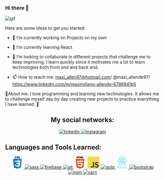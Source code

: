 ### Hi there 👋

![gif](https://user-images.githubusercontent.com/82886698/127077899-bafe86b3-0bf6-4001-b449-bdbf0c0e43c4.gif)

Here are some ideas to get you started:

- 🔭 I’m currently working on Projects on my own
- 🌱 I’m currently learning React

- 👯 I’m looking to collaborate in different projects that challenge me to keep improving.
I learn quickly since it motivates me a lot to learn technologies both front end and back end.

- 📫 How to reach me: maxi_allen97@hotmail.com/ @maxi_allende97/ https://www.linkedin.com/in/maximiliano-allende-6786941b5



🙈About me: I love programming and learning new technologies.
It allows me to challenge myself day by day creating new projects to practice everything I have learned. 🙉
<div align="center"> <h2>My social networks:</h2> </div>
<div align="center"> <a href="https://www.linkedin.com/in/maximiliano-allende-6786941b5" target="_blank"> <img src="https://user-images.githubusercontent.com/82886698/127078747-8780bc5c-d393-4d3e-8a10-8b2c0703472a.png" alt="linkedin" width="40" height="40"> </a>
<a href="https://www.instagram.com/maxi_allende97/" target="_blank"> <img src="https://user-images.githubusercontent.com/82886698/127082612-a2c8c148-c5a2-4dbc-8d56-02b1cf8d1df7.png" alt="instagram" width="40" height="40"> </a>
</div>
  
<h2>Languages and Tools Learned:</h2>
<p align="center"> <a href="https://www.w3schools.com/css/" target="_blank"> <img src="https://raw.githubusercontent.com/devicons/devicon/master/icons/css3/css3-original-wordmark.svg" alt="css3" width="40" height="40"/> </a> <a href="https://www.w3schools.com/sass/" target="_blank"> <img src="https://user-images.githubusercontent.com/82886698/127081783-9f0a6cdc-e893-4750-a5b5-d5479b4fadad.png" alt="sass" width="40" height="40"/> </a> <a href="https://firebase.google.com/" target="_blank"> <img src="https://www.vectorlogo.zone/logos/firebase/firebase-icon.svg" alt="firebase" width="40" height="40"/> </a> <a href="https://git-scm.com/" target="_blank"> <img src="https://www.vectorlogo.zone/logos/git-scm/git-scm-icon.svg" alt="git" width="40" height="40"/> </a>  <a href="https://www.w3schools.com/html/" target="_blank"> <img src="https://raw.githubusercontent.com/devicons/devicon/master/icons/html5/html5-original-wordmark.svg" alt="html5" width="40" height="40"/> </a> <a href="https://developer.mozilla.org/en-US/docs/Web/JavaScript" target="_blank"> <img src="https://raw.githubusercontent.com/devicons/devicon/master/icons/javascript/javascript-original.svg" alt="javascript" width="40" height="40"/> </a> <a href="https://gulpjs.com/" target="_blank"> <img src="https://user-images.githubusercontent.com/82886698/127082150-9d74c053-0d93-4646-ade5-5f35cfb68420.png" alt="gulp" width="40" height="40"/> </a>
 <a href="https://reactjs.org/" target="_blank"> <img src="https://raw.githubusercontent.com/devicons/devicon/master/icons/react/react-original-wordmark.svg" alt="react" width="40" height="40"/> </a> <a href="https://getbootstrap.com/" target="_blank"> <img src="https://user-images.githubusercontent.com/82886698/127082304-d7b7f05f-ed51-4010-90de-2963b7ebe094.png" alt="bootstrap" width="40" height="40"/> </a> <a href="https://www.npmjs.com/" target="_blank"> <img src="https://user-images.githubusercontent.com/82886698/127082841-a40c86be-86eb-4302-9e4d-1de65afe292d.png" alt="npm" width="40" height="40"/> </a> <a href="https://yarnpkg.com/" target="_blank"> <img src="https://user-images.githubusercontent.com/82886698/127083318-9a6fd844-bbe9-4b81-abde-45b888e3270a.png" alt="yarn" width="40" height="40"/> </a></p>
 

